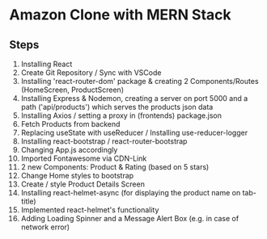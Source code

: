 # Amazon Clone with MERN Stack

## Steps

1. Installing React
2. Create Git Repository / Sync with VSCode
3. Installing 'react-router-dom' package & creating 2 Components/Routes (HomeScreen, ProductScreen)
4. Installing Express & Nodemon, creating a server on port 5000 and a path ('api/products') which serves the products json data
5. Installing Axios / setting a proxy in (frontends) package.json
6. Fetch Products from backend
7. Replacing useState with useReducer / Installing use-reducer-logger
8. Installing react-bootstrap / react-router-bootstrap
9. Changing App.js accordingly
10. Imported Fontawesome via CDN-Link
11. 2 new Components: Product & Rating (based on 5 stars)
12. Change Home styles to bootstrap
13. Create / style Product Details Screen
14. Installing react-helmet-async (for displaying the product name on tab-title)
15. Implemented react-helmet's functionality
16. Adding Loading Spinner and a Message Alert Box (e.g. in case of network error)
